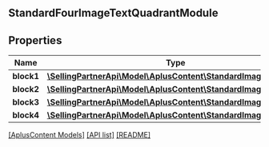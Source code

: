 ## StandardFourImageTextQuadrantModule

## Properties

Name | Type | Description | Notes
------------ | ------------- | ------------- | -------------
**block1** | [**\SellingPartnerApi\Model\AplusContent\StandardImageTextBlock**](StandardImageTextBlock.md) |  |
**block2** | [**\SellingPartnerApi\Model\AplusContent\StandardImageTextBlock**](StandardImageTextBlock.md) |  |
**block3** | [**\SellingPartnerApi\Model\AplusContent\StandardImageTextBlock**](StandardImageTextBlock.md) |  |
**block4** | [**\SellingPartnerApi\Model\AplusContent\StandardImageTextBlock**](StandardImageTextBlock.md) |  |

[[AplusContent Models]](../) [[API list]](../../Api) [[README]](../../../README.md)
